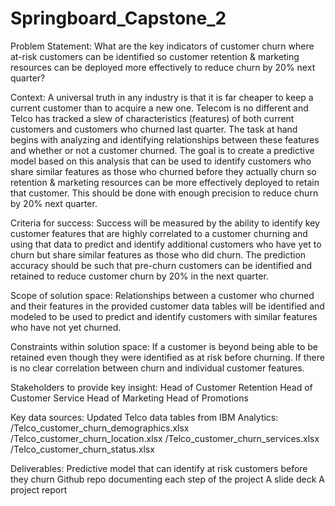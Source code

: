 # Springboard_Capstone_2

Problem Statement:
What are the key indicators of customer churn where at-risk customers can be identified so customer retention & marketing resources can be deployed more effectively to reduce churn by 20% next quarter?


Context:
A universal truth in any industry is that it is far cheaper to keep a current customer than to acquire a new one.
Telecom is no different and Telco has tracked a slew of characteristics (features) of both current customers and customers who churned last quarter.
The task at hand begins with analyzing and identifying relationships between these features and whether or not a customer churned.
The goal is to create a predictive model based on this analysis that can be used to identify customers who share similar features as those who churned before they actually churn so retention & marketing resources can be more effectively deployed to retain that customer.
This should be done with enough precision to reduce churn by 20% next quarter.


Criteria for success:
Success will be measured by the ability to identify key customer features that are highly correlated to a customer churning and using that data to predict and identify additional customers who have yet to churn but share similar features as those who did churn.
The prediction accuracy should be such that pre-churn customers can be identified and retained to reduce customer churn by 20% in the next quarter.


Scope of solution space:
Relationships between a customer who churned and their features in the provided customer data tables will be identified and modeled to be used to predict and identify customers with similar features who have not yet churned.


Constraints within solution space:
If a customer is beyond being able to be retained even though they were identified as at risk before churning.
If there is no clear correlation between churn and individual customer features.


Stakeholders to provide key insight:
Head of Customer Retention
Head of Customer Service
Head of Marketing
Head of Promotions


Key data sources:
Updated Telco data tables from IBM Analytics:
/Telco_customer_churn_demographics.xlsx
/Telco_customer_churn_location.xlsx
/Telco_customer_churn_services.xlsx
/Telco_customer_churn_status.xlsx


Deliverables:
Predictive model that can identify at risk customers before they churn
Github repo documenting each step of the project
A slide deck
A project report
